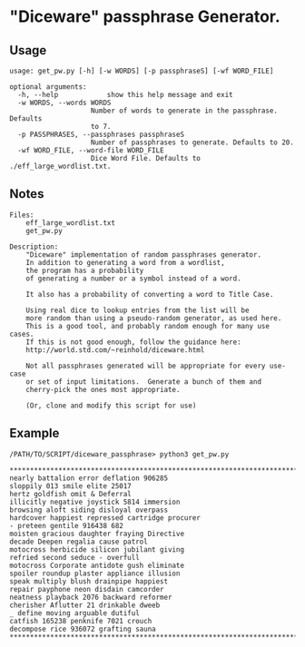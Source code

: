 # "Diceware" passphrase Generator.

## Usage
    usage: get_pw.py [-h] [-w WORDS] [-p passphraseS] [-wf WORD_FILE]

    optional arguments:
      -h, --help            show this help message and exit
      -w WORDS, --words WORDS
                        Number of words to generate in the passphrase. Defaults
                        to 7.
      -p PASSPHRASES, --passphrases passphraseS
                        Number of passphrases to generate. Defaults to 20.
      -wf WORD_FILE, --word-file WORD_FILE
                        Dice Word File. Defaults to ./eff_large_wordlist.txt.


## Notes
    Files:
        eff_large_wordlist.txt
        get_pw.py

    Description:
        "Diceware" implementation of random passphrases generator.
        In addition to generating a word from a wordlist,
        the program has a probability
        of generating a number or a symbol instead of a word.

        It also has a probability of converting a word to Title Case.

        Using real dice to lookup entries from the list will be
        more random than using a pseudo-random generator, as used here.
        This is a good tool, and probably random enough for many use cases.
        If this is not good enough, follow the guidance here:
        http://world.std.com/~reinhold/diceware.html

        Not all passphrases generated will be appropriate for every use-case
        or set of input limitations.  Generate a bunch of them and
        cherry-pick the ones most appropriate.

        (Or, clone and modify this script for use)


## Example
    /PATH/TO/SCRIPT/diceware_passphrase> python3 get_pw.py

    ********************************************************************************
    nearly battalion error deflation 906285
    sloppily 013 smile elite 25017
    hertz goldfish omit & Deferral
    illicitly negative joystick 5814 immersion
    browsing aloft siding disloyal overpass
    hardcover happiest repressed cartridge procurer
    - preteen gentile 916438 682
    moisten gracious daughter fraying Directive
    decade Deepen regalia cause patrol
    motocross herbicide silicon jubilant giving
    refried second seduce - overfull
    motocross Corporate antidote gush eliminate
    spoiler roundup plaster appliance illusion
    speak multiply blush drainpipe happiest
    repair payphone neon disdain camcorder
    neatness playback 2076 backward reformer
    cherisher Aflutter 21 drinkable dweeb
    _ define moving arguable dutiful
    catfish 165238 penknife 7021 crouch
    decompose rice 936072 grafting sauna
    ********************************************************************************
